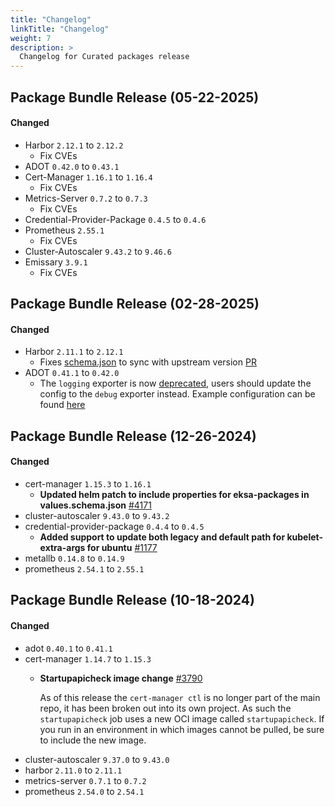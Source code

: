 ```yaml
---
title: "Changelog"
linkTitle: "Changelog"
weight: 7
description: >
  Changelog for Curated packages release
---
```


## Package Bundle Release (05-22-2025)

#### Changed

- Harbor `2.12.1` to `2.12.2`
  - Fix CVEs
- ADOT `0.42.0` to `0.43.1`
- Cert-Manager `1.16.1` to `1.16.4`
  - Fix CVEs
- Metrics-Server `0.7.2` to `0.7.3`
  - Fix CVEs
- Credential-Provider-Package `0.4.5` to `0.4.6`
- Prometheus `2.55.1`
  - Fix CVEs
- Cluster-Autoscaler `9.43.2` to `9.46.6`
- Emissary `3.9.1`
  - Fix CVEs
## Package Bundle Release (02-28-2025)

#### Changed

- Harbor `2.11.1` to `2.12.1`
  - Fixes [schema.json](https://github.com/aws/eks-anywhere-build-tooling/blob/main/projects/goharbor/harbor/helm/schema.json) to sync with upstream version [PR](https://github.com/aws/eks-anywhere-build-tooling/pull/4373)
- ADOT `0.41.1` to `0.42.0`
  - The `logging` exporter is now [deprecated](https://github.com/open-telemetry/opentelemetry-collector/pull/11037), users should update the config to the `debug` exporter instead. Example configuration can be found [here](https://github.com/open-telemetry/opentelemetry-collector/blob/main/exporter/debugexporter/README.md)


## Package Bundle Release (12-26-2024)

#### Changed

- cert-manager `1.15.3` to `1.16.1`
  - **Updated helm patch to include properties for eksa-packages in values.schema.json** [#4171](https://github.com/aws/eks-anywhere-build-tooling/pull/4171)
- cluster-autoscaler `9.43.0` to `9.43.2`
- credential-provider-package `0.4.4` to `0.4.5`
  - **Added support to update both legacy and default path for kubelet-extra-args for ubuntu** [#1177](https://github.com/aws/eks-anywhere-packages/pull/1177)
- metallb `0.14.8` to `0.14.9`
- prometheus `2.54.1` to `2.55.1`

## Package Bundle Release (10-18-2024)

#### Changed
- adot `0.40.1` to `0.41.1`
- cert-manager `1.14.7` to `1.15.3`
  - **Startupapicheck image change** [#3790](https://github.com/aws/eks-anywhere-build-tooling/pull/3790)

    As of this release the `cert-manager ctl` is no longer part of the main repo, it has been broken out into its own project. As such the `startupapicheck` job uses a new OCI image called `startupapicheck`. If you run in an environment in which images cannot be pulled, be sure to include the new image.
- cluster-autoscaler `9.37.0` to `9.43.0`
- harbor `2.11.0` to `2.11.1`
- metrics-server `0.7.1` to `0.7.2`
- prometheus `2.54.0` to `2.54.1`
